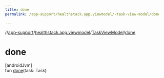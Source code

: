 ```yaml
---
title: done
permalink: /app-support/healthstack.app.viewmodel/-task-view-model/done.html

---
```

//[app-support](/app-support.html)/[healthstack.app.viewmodel](../index.html)/[TaskViewModel](index.html)/[done](done.html)



# done



[androidJvm]\
fun [done](done.html)(task: Task)




